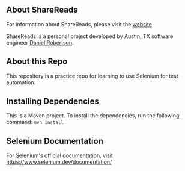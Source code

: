 ## About ShareReads
For information about ShareReads, please visit the [website](sharereads.xyz).

ShareReads is a personal project developed by Austin, TX software engineer [Daniel Robertson](https://github.com/danielrobertson).

## About this Repo
This repository is a practice repo for learning to use Selenium for test automation.

## Installing Dependencies
This is a Maven project. To install the dependencies, run the following command:
```mvn install```

## Selenium Documentation
For Selenium's official documentation, visit https://www.selenium.dev/documentation/